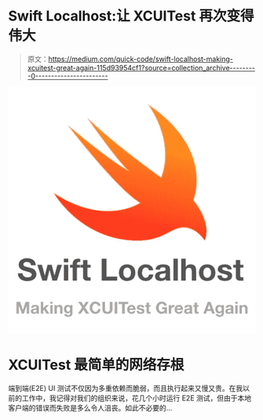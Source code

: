 # Swift Localhost:让 XCUITest 再次变得伟大

> 原文：<https://medium.com/quick-code/swift-localhost-making-xcuitest-great-again-115d93954cf1?source=collection_archive---------0----------------------->

![](img/2b92ca105e7f59715ea6f793471fda9a.png)

# XCUITest 最简单的网络存根

端到端(E2E) UI 测试不仅因为多重依赖而脆弱，而且执行起来又慢又贵。在我以前的工作中，我记得对我们的组织来说，花几个小时运行 E2E 测试，但由于本地客户端的错误而失败是多么令人沮丧。如此不必要的…